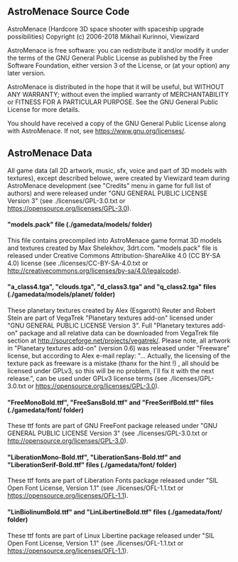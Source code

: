 ## AstroMenace Source Code

AstroMenace (Hardcore 3D space shooter with spaceship upgrade possibilities)
Copyright (c) 2006-2018 Mikhail Kurinnoi, Viewizard

AstroMenace is free software: you can redistribute it and/or modify it under the terms of the GNU General Public License as published by the Free Software Foundation, either version 3 of the License, or (at your option) any later version.

AstroMenace is distributed in the hope that it will be useful, but WITHOUT ANY WARRANTY; without even the implied warranty of MERCHANTABILITY or FITNESS FOR A PARTICULAR PURPOSE. See the GNU General Public License for more details.

You should have received a copy of the GNU General Public License along with AstroMenace. If not, see <https://www.gnu.org/licenses/>.

## AstroMenace Data

All game data (all 2D artwork, music, sfx, voice and part of 3D models with textures), except described belowe, were created by Viewizard team during AstroMenace development (see "Credits" menu in game for full list of authors) and were released under "GNU GENERAL PUBLIC LICENSE Version 3" (see ./licenses/GPL-3.0.txt or <https://opensource.org/licenses/GPL-3.0>).

#### "models.pack" file (./gamedata/models/ folder)

This file contains precompiled into AstroMenace game format 3D models and textures created by Max Shelekhov, 3drt.com. "models.pack" file is released
under Creative Commons Attribution-ShareAlike 4.0 (CC BY-SA 4.0) license (see ./licenses/CC-BY-SA-4.0.txt or <http://creativecommons.org/licenses/by-sa/4.0/legalcode>).

#### "a_class4.tga", "clouds.tga", "d_class3.tga" and "q_class2.tga" files (./gamedata/models/planet/ folder)

These planetary textures created by Alex (Esgaroth) Reuter and Robert Stein are part of VegaTrek "Planetary textures add-on" licensed under "GNU GENERAL PUBLIC LICENSE Version 3". Full "Planetary textures add-on" package and all relative data can be downloaded from VegaTrek file section at http://sourceforge.net/projects/vegatrek/. Please note, all artwork in "Planetary textures add-on" (version 0.6) was released under "Freeware" license, but according to Alex e-mail replay:
"... Actually, the licensing of the texture pack as freeware is a mistake (thanx for the hint !) , all should be licensed under GPLv3, so this will be no problem, I´ll fix it with the next release.", can be used under GPLv3 license terms (see ./licenses/GPL-3.0.txt or <https://opensource.org/licenses/GPL-3.0>).

#### "FreeMonoBold.ttf", "FreeSansBold.ttf" and "FreeSerifBold.ttf" files (./gamedata/font/ folder)

These ttf fonts are part of GNU FreeFont package released under "GNU GENERAL PUBLIC LICENSE Version 3" (see ./licenses/GPL-3.0.txt or <http://opensource.org/licenses/GPL-3.0>).

#### "LiberationMono-Bold.ttf", "LiberationSans-Bold.ttf" and "LiberationSerif-Bold.ttf" files (./gamedata/font/ folder)

These ttf fonts are part of Liberation Fonts package released under "SIL Open Font License, Version 1.1" (see ./licenses/OFL-1.1.txt or <https://opensource.org/licenses/OFL-1.1>).

#### "LinBiolinumBold.ttf" and "LinLibertineBold.ttf" files (./gamedata/font/ folder)

These ttf fonts are part of Linux Libertine package released under "SIL Open Font License, Version 1.1" (see ./licenses/OFL-1.1.txt or <https://opensource.org/licenses/OFL-1.1>).
